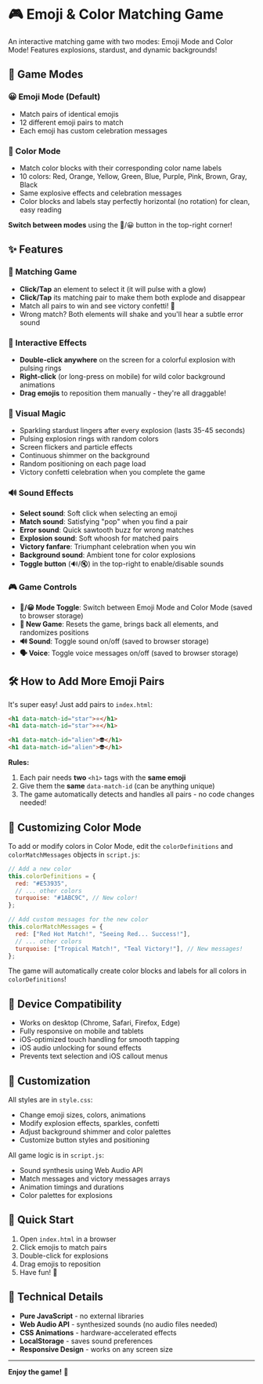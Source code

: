 # 🎮 Emoji & Color Matching Game

An interactive matching game with two modes: Emoji Mode and Color Mode! Features explosions, stardust, and dynamic backgrounds!

## 🎨 Game Modes

### 😀 Emoji Mode (Default)

- Match pairs of identical emojis
- 12 different emoji pairs to match
- Each emoji has custom celebration messages

### 🎨 Color Mode

- Match color blocks with their corresponding color name labels
- 10 colors: Red, Orange, Yellow, Green, Blue, Purple, Pink, Brown, Gray, Black
- Same explosive effects and celebration messages
- Color blocks and labels stay perfectly horizontal (no rotation) for clean, easy reading

**Switch between modes** using the 🎨/😀 button in the top-right corner!

## ✨ Features

### 🎯 Matching Game

- **Click/Tap** an element to select it (it will pulse with a glow)
- **Click/Tap** its matching pair to make them both explode and disappear
- Match all pairs to win and see victory confetti! 🎉
- Wrong match? Both elements will shake and you'll hear a subtle error sound

### 🎨 Interactive Effects

- **Double-click anywhere** on the screen for a colorful explosion with pulsing rings
- **Right-click** (or long-press on mobile) for wild color background animations
- **Drag emojis** to reposition them manually - they're all draggable!

### 💫 Visual Magic

- Sparkling stardust lingers after every explosion (lasts 35-45 seconds)
- Pulsing explosion rings with random colors
- Screen flickers and particle effects
- Continuous shimmer on the background
- Random positioning on each page load
- Victory confetti celebration when you complete the game

### 🔊 Sound Effects

- **Select sound**: Soft click when selecting an emoji
- **Match sound**: Satisfying "pop" when you find a pair
- **Error sound**: Quick sawtooth buzz for wrong matches
- **Explosion sound**: Soft whoosh for matched pairs
- **Victory fanfare**: Triumphant celebration when you win
- **Background sound**: Ambient tone for color explosions
- **Toggle button** (🔊/🔇) in the top-right to enable/disable sounds

### 🎮 Game Controls

- **🎨/😀 Mode Toggle**: Switch between Emoji Mode and Color Mode (saved to browser storage)
- **🔄 New Game**: Resets the game, brings back all elements, and randomizes positions
- **🔊 Sound**: Toggle sound on/off (saved to browser storage)
- **🗣️ Voice**: Toggle voice messages on/off (saved to browser storage)

## 🛠️ How to Add More Emoji Pairs

It's super easy! Just add pairs to `index.html`:

```html
<h1 data-match-id="star">⭐</h1>
<h1 data-match-id="star">⭐</h1>

<h1 data-match-id="alien">👽</h1>
<h1 data-match-id="alien">👽</h1>
```

**Rules:**

1. Each pair needs **two** `<h1>` tags with the **same emoji**
2. Give them the **same** `data-match-id` (can be anything unique)
3. The game automatically detects and handles all pairs - no code changes needed!

## 🎨 Customizing Color Mode

To add or modify colors in Color Mode, edit the `colorDefinitions` and `colorMatchMessages` objects in `script.js`:

```javascript
// Add a new color
this.colorDefinitions = {
  red: "#E53935",
  // ... other colors
  turquoise: "#1ABC9C", // New color!
};

// Add custom messages for the new color
this.colorMatchMessages = {
  red: ["Red Hot Match!", "Seeing Red... Success!"],
  // ... other colors
  turquoise: ["Tropical Match!", "Teal Victory!"], // New messages!
};
```

The game will automatically create color blocks and labels for all colors in `colorDefinitions`!

## 📱 Device Compatibility

- Works on desktop (Chrome, Safari, Firefox, Edge)
- Fully responsive on mobile and tablets
- iOS-optimized touch handling for smooth tapping
- iOS audio unlocking for sound effects
- Prevents text selection and iOS callout menus

## 🎨 Customization

All styles are in `style.css`:

- Change emoji sizes, colors, animations
- Modify explosion effects, sparkles, confetti
- Adjust background shimmer and color palettes
- Customize button styles and positioning

All game logic is in `script.js`:

- Sound synthesis using Web Audio API
- Match messages and victory messages arrays
- Animation timings and durations
- Color palettes for explosions

## 🚀 Quick Start

1. Open `index.html` in a browser
2. Click emojis to match pairs
3. Double-click for explosions
4. Drag emojis to reposition
5. Have fun! 🎉

## 💾 Technical Details

- **Pure JavaScript** - no external libraries
- **Web Audio API** - synthesized sounds (no audio files needed)
- **CSS Animations** - hardware-accelerated effects
- **LocalStorage** - saves sound preferences
- **Responsive Design** - works on any screen size

---

**Enjoy the game!** 🌟
